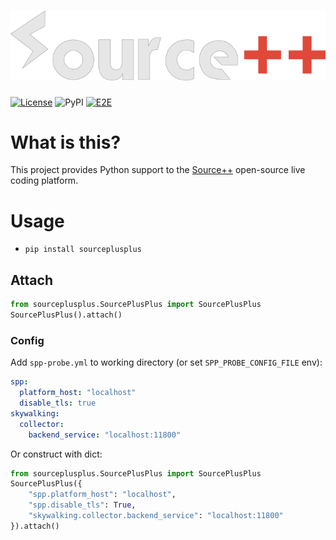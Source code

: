 # ![](https://github.com/sourceplusplus/live-platform/blob/master/.github/media/sourcepp_logo.svg)

[![License](https://img.shields.io/github/license/sourceplusplus/probe-python)](LICENSE)
![PyPI](https://img.shields.io/pypi/v/sourceplusplus?color=blue)
[![E2E](https://github.com/sourceplusplus/probe-python/actions/workflows/e2e.yml/badge.svg)](https://github.com/sourceplusplus/probe-python/actions/workflows/e2e.yml)

# What is this?

This project provides Python support to the [Source++](https://github.com/sourceplusplus/live-platform) open-source live coding platform.

# Usage

- `pip install sourceplusplus`

## Attach

```python
from sourceplusplus.SourcePlusPlus import SourcePlusPlus
SourcePlusPlus().attach()
```

### Config

Add `spp-probe.yml` to working directory (or set `SPP_PROBE_CONFIG_FILE` env):

```yml
spp:
  platform_host: "localhost"
  disable_tls: true
skywalking:
  collector:
    backend_service: "localhost:11800"
```

Or construct with dict:

```python
from sourceplusplus.SourcePlusPlus import SourcePlusPlus
SourcePlusPlus({
    "spp.platform_host": "localhost",
    "spp.disable_tls": True,
    "skywalking.collector.backend_service": "localhost:11800"
}).attach()
```
